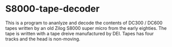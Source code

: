 # S8000-tape-decoder

This is a program to ananlyze and decode the contents of DC300 / DC600 tapes written by an old Zilog S8000 super micro from the early eighties. The tape is written with a tape dreive manufactured by DEI. Tapes has four tracks and the head is non-moving.
